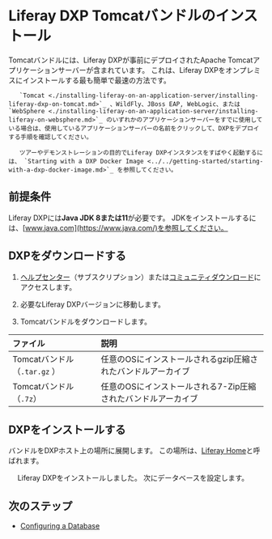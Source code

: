 # Liferay DXP Tomcatバンドルのインストール

Tomcatバンドルには、Liferay DXPが事前にデプロイされたApache Tomcatアプリケーションサーバーが含まれています。 これは、Liferay DXPをオンプレミスにインストールする最も簡単で最速の方法です。

``` note::
   `Tomcat <./installing-liferay-on-an-application-server/installing-liferay-dxp-on-tomcat.md>`_ 、WildFly、JBoss EAP, WebLogic、または `WebSphere <./installing-liferay-on-an-application-server/installing-liferay-on-websphere.md>`_ のいずれかのアプリケーションサーバーをすでに使用している場合は、使用しているアプリケーションサーバーの名前をクリックして、DXPをデプロイする手順を確認してください。
```

``` note::
   ツアーやデモンストレーションの目的でLiferay DXPインスタンスをすばやく起動するには、 `Starting with a DXP Docker Image <../../getting-started/starting-with-a-dxp-docker-image.md>`_ を参照してください。
```

## 前提条件

Liferay DXPには**Java JDK 8または11**が必要です。 JDKをインストールするには、[www.java.com](https://www.java.com/)を参照してください。

## DXPをダウンロードする

1.  [ヘルプセンター](https://help.liferay.com/hc)（サブスクリプション）または[コミュニティダウンロード](https://www.liferay.com/downloads-community)にアクセスします。

2.  必要なLiferay DXPバージョンに移動します。

3.  Tomcatバンドルをダウンロードします。

| ファイル                   | 説明                                 |
|:---------------------- |:---------------------------------- |
| Tomcatバンドル（`.tar.gz` ） | 任意のOSにインストールされるgzip圧縮されたバンドルアーカイブ  |
| Tomcatバンドル（`.7z`）      | 任意のOSにインストールされる7-Zip圧縮されたバンドルアーカイブ |

## DXPをインストールする

バンドルをDXPホスト上の場所に展開します。 この場所は、[Liferay Home](../reference/liferay-home.md)と呼ばれます。

　 Liferay DXPをインストールしました。 次にデータベースを設定します。

## 次のステップ

  - [Configuring a Database](./configuring-a-database.md)
